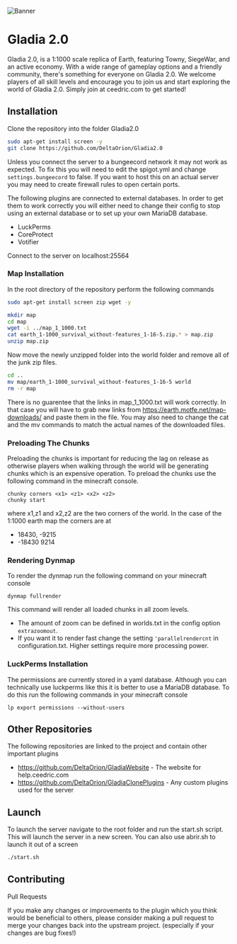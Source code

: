 ![](https://https://github.com/DeltaOrion/Gladia2.0/branding/Banner.png "Banner")
# Gladia 2.0

Gladia 2.0, is a 1:1000 scale replica of Earth, featuring Towny, SiegeWar, and an active economy. With a wide range of gameplay options and a friendly community, there's something for everyone on Gladia 2.0. We welcome players of all skill levels and encourage you to join us and start exploring the world of Gladia 2.0. Simply join at ceedric.com to get started!

## Installation

Clone the repository into the folder Gladia2.0
```sh
sudo apt-get install screen -y
git clone https://github.com/DeltaOrion/Gladia2.0
```

Unless you connect the server to a bungeecord network it may not work as expected. To fix this you will need to edit the spigot.yml and change `settings.bungeecord` to false. If you want to host this on an actual server you may need to create firewall rules to open certain ports.


The following plugins are connected to external databases. In order to get them to work correctly you will either need to change their config to stop using an external database or to set up your own MariaDB database.
  - LuckPerms
  - CoreProtect
  - Votifier

Connect to the server on localhost:25564

### Map Installation

In the root directory of the repository perform the following commands

```sh
sudo apt-get install screen zip wget -y
```

```sh
mkdir map
cd map
wget -i ../map_1_1000.txt
cat earth_1-1000_survival_without-features_1-16-5.zip.* > map.zip
unzip map.zip
```

Now move the newly unzipped folder into the world folder and remove all of the junk zip files.
```sh
cd ..
mv map/earth_1-1000_survival_without-features_1-16-5 world
rm -r map
```

There is no guarentee that the links in map_1_1000.txt will work correctly. In that case you will have to grab new links from https://earth.motfe.net/map-downloads/ and paste them in the file.
You may also need to change the cat and the mv commands to match the actual names of the downloaded files.

### Preloading The Chunks

Preloading the chunks is important for reducing the lag on release as otherwise players when walking through the world will be generating chunks which is an expensive operation. To preload the chunks use the following command in the minecraft console.

```
chunky corners <x1> <z1> <x2> <z2>
chunky start
```

where x1,z1 and x2,z2 are the two corners of the world. In the case of the 1:1000 earth map the corners are at
  - 18430, -9215
  - -18430 9214


### Rendering Dynmap

To render the dynmap run the following command on your minecraft console
```
dynmap fullrender
```
This command will render all loaded chunks in all zoom levels.
- The amount of zoom can be defined in worlds.txt in the config option `extrazoomout`. 
- If you want it to render fast change the setting `'parallelrendercnt` in configuration.txt. Higher settings require more processing power.

### LuckPerms Installation

The permissions are currently stored in a yaml database. Although you can technically use luckperms like this it is better to use a MariaDB database. To do this run the following commands in your minecraft console

```
lp export permissions --without-users
```

## Other Repositories

The following repositories are linked to the project and contain other important plugins
- https://github.com/DeltaOrion/GladiaWebsite - The website for help.ceedric.com
- https://github.com/DeltaOrion/GladiaClonePlugins - Any custom plugins used for the server

## Launch

To launch the server navigate to the root folder and run the start.sh script. This will launch the server in a new screen. You can also use abrir.sh to launch it out of a screen

```sh
./start.sh
```

## Contributing

Pull Requests

If you make any changes or improvements to the plugin which you think would be beneficial to others, please consider making a pull request to merge your changes back into the upstream project. (especially if your changes are bug fixes!)